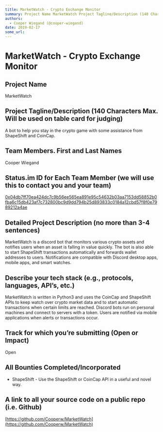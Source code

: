 ```yaml
---
title: MarketWatch - Crypto Exchange Monitor
summary: Project Name MarketWatch Project Tagline/Description (140 Characters Max. Will be used on table card for judging) A bot to help you stay in the crypto game with some assistance from ShapeShift and CoinCap. Team Members. First and Last Names Cooper Wiegand Status.im ID for Each Team Member (we will use this to contact you and your team) 0x04db7ff70ea424dc7c9b56ee565ea891e95c54632b03aa7153dd58852b0fba6c15db423af7c732800bc9d9dd794b25d893833c0184a12cbd57f8f0e7989212a4ae Detailed Project Description
authors:
  - Cooper Wiegand (@cooper-wiegand)
date: 2019-02-17
some_url: 
---
```


# MarketWatch - Crypto Exchange Monitor


## Project Name
MarketWatch

## Project Tagline/Description (140 Characters Max. Will be used on table card for judging)
A bot to help you stay in the crypto game with some assistance from ShapeShift and CoinCap.

## Team Members. First and Last Names
Cooper Wiegand

## Status.im ID for Each Team Member (we will use this to contact you and your team)
[0x04db7ff70ea424dc7c9b56ee565ea891e95c54632b03aa7153dd58852b0fba6c15db423af7c732800bc9d9dd794b25d893833c0184a12cbd57f8f0e7989212a4ae](https://get.status.im/user/0x04db7ff70ea424dc7c9b56ee565ea891e95c54632b03aa7153dd58852b0fba6c15db423af7c732800bc9d9dd794b25d893833c0184a12cbd57f8f0e7989212a4ae)

## Detailed Project Description (no more than 3-4 sentences)
MarketWatch is a discord bot that monitors various crypto assets and notifies users when an asset is falling in value quickly. The bot is also able to start ShapeShift transactions automatically and forwards wallet addresses to users. Notifications are compatible with Discord desktop apps, mobile apps, and smart watches.

## Describe your tech stack (e.g., protocols, languages, API’s, etc.)
MarketWatch is written in Python3 and uses the CoinCap and ShapeShift APIs to keep watch over crypto market data and to start automatic transactions when certain limits are reached. Discord bots run on personal machines and connect to servers with a token. Users are notified via mobile applications when alerts or transactions occur.

## Track for which you’re submitting (Open or Impact)
Open

## All Bounties Completed/Incorporated

- ShapeShift - Use the ShapeShift or CoinCap API in a useful and novel way.

## A link to all your source code on a public repo (i.e. Github)
[https://github.com/Cooperw/MarketWatch](https://github.com/Cooperw/MarketWatch)



